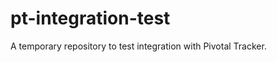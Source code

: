 pt-integration-test
===================

A temporary repository to test integration with Pivotal Tracker.
